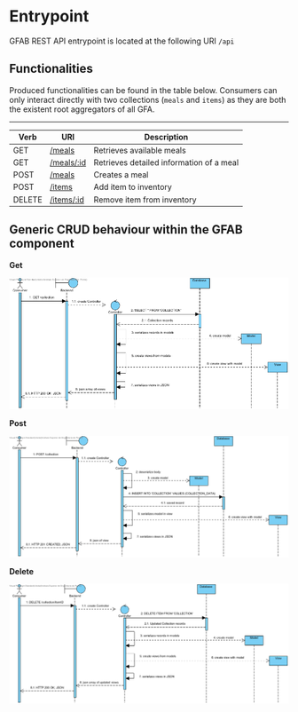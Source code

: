 # Entrypoint

GFAB REST API entrypoint is located at the following URI `/api`


## Functionalities

Produced functionalities can be found in the table below. Consumers can only interact directly with two collections (`meals` and `items`) as they are both the existent root aggregators of all GFA.

-----------

|Verb|URI|Description|
|----|---|-----------|
|GET|[/meals](meals/available_meals.md)|Retrieves available meals|
|GET|[/meals/:id](meals/detailed_meal_information.md)|Retrieves detailed information of a meal|
|POST|[/meals](meals/create_meal.md)|Creates a meal|
|POST|[/items](items/add_item.md)|Add item to inventory|
|DELETE|[/items/:id](items/remove_item.md)|Remove item from inventory|

## Generic CRUD behaviour within the GFAB component

**Get**

  ![GetGFAB](diagrams/Get_GFAB.png)

**Post**

  ![PostGFAB](diagrams/Post_GFAB.png)

**Delete**

  ![DeleteGFAB](diagrams/Delete_GFAB.png)